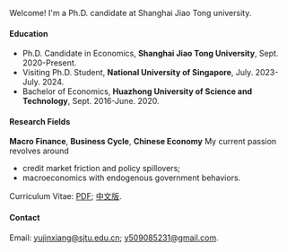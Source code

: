 Welcome! I'm a Ph.D. candidate at Shanghai Jiao Tong university. 

#### Education
* Ph.D. Candidate in Economics, **Shanghai Jiao Tong University**, Sept. 2020-Present.
* Visiting Ph.D. Student, **National University of Singapore**, July. 2023-July. 2024.
* Bachelor of Economics, **Huazhong University of Science and Technology**,  Sept. 2016-June. 2020.
 
#### Research Fields
**Macro Finance**, **Business Cycle**, **Chinese Economy**
My current passion revolves around 
* credit market friction and policy spillovers; 
* macroeconomics with endogenous government behaviors.  

Curriculum Vitae:   [PDF](https://yjx-econ.github.io/mypage/static/assets/CV_Jinxiang_Yu_202409.pdf); [中文版](https://yjx-econ.github.io/mypage/static/assets/%E4%BF%9E%E9%94%A6%E7%A5%A5_%E4%B8%AD%E6%96%87%E7%AE%80%E5%8E%86202409.pdf).

#### Contact<p id="contact-info"></p>

Email: [yujinxiang@sjtu.edu.cn](yujinxiang@sjtu.edu.cn); [y509085231@gmail.com](y509085231@gmail.com).



